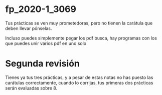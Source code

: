 # fp_2020-1_3069

Tus prácticas se ven muy prometedoras,
pero no tienen la carátula que deben llevar
pónselas.

Incluso puedes simplemente pegar los pdf
busca, hay programas con los que puedes unir
varios pdf en uno solo

# Segunda revisión

Tienes ya tus tres prácticas, y a pesar de estas notas
no has puesto las carátulas correctamente, cuando
lo corrijas, tus primeras dos prácticas serán
evaluadas sobre 8.